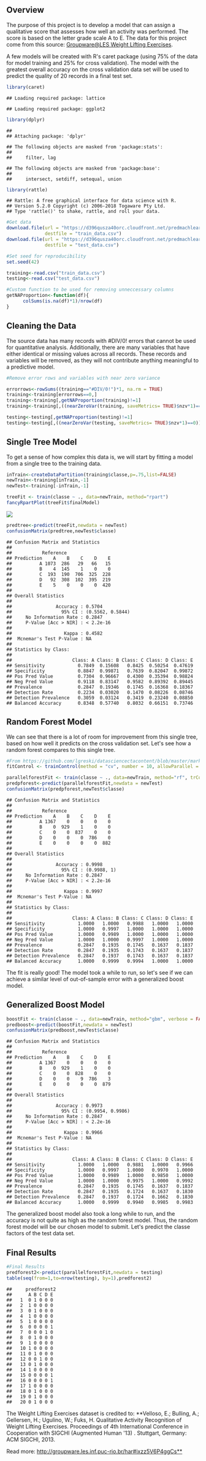 Overview
--------

The purpose of this project is to develop a model that can assign a qualitative score that assesses how well an activity was performed. The score is based on the letter grade scale A to E.
The data for this project come from this source: [Groupware@LES Weight Lifting Exercises](http://groupware.les.inf.puc-rio.br/har).

A few models will be created with R's caret package (using 75% of the data for model training and 25% for cross validation). The model with the greatest overall accuracy on the cross validation data set will be used to predict the quality of 20 records in a final test set.

``` r
library(caret)
```

    ## Loading required package: lattice

    ## Loading required package: ggplot2

``` r
library(dplyr)
```

    ## 
    ## Attaching package: 'dplyr'

    ## The following objects are masked from 'package:stats':
    ## 
    ##     filter, lag

    ## The following objects are masked from 'package:base':
    ## 
    ##     intersect, setdiff, setequal, union

``` r
library(rattle)
```

    ## Rattle: A free graphical interface for data science with R.
    ## Version 5.2.0 Copyright (c) 2006-2018 Togaware Pty Ltd.
    ## Type 'rattle()' to shake, rattle, and roll your data.

``` r
#Get data
download.file(url = "https://d396qusza40orc.cloudfront.net/predmachlearn/pml-training.csv", 
              destfile = "train_data.csv")
download.file(url = "https://d396qusza40orc.cloudfront.net/predmachlearn/pml-testing.csv", 
              destfile = "test_data.csv")

#Set seed for reproducibility
set.seed(42)

training<-read.csv("train_data.csv")
testing<-read.csv("test_data.csv")

#Custom function to be used for removing unneccessary columns
getNAProportion<-function(df){
      colSums(is.na(df)*1)/nrow(df)
}
```

Cleaning the Data
-----------------

The source data has many records with \#DIV/0! errors that cannot be used for quantitative analysis. Additionally, there are many variables that have either identical or missing values across all records. These records and variables will be removed, as they will not contribute anything meaningful to a predictive model.

``` r
#Remove error rows and variables with near zero variance

errorrows<-rowSums((training=="#DIV/0!")*1, na.rm = TRUE)
training<-training[errorrows==0,]
training<-training[,getNAProportion(training)!=1]
training<-training[,((nearZeroVar(training, saveMetrics= TRUE)$nzv*1)==0)]

testing<-testing[,getNAProportion(testing)!=1]
testing<-testing[,((nearZeroVar(testing, saveMetrics= TRUE)$nzv*1)==0)]
```

Single Tree Model
-----------------

To get a sense of how complex this data is, we will start by fitting a model from a single tree to the training data.

``` r
inTrain<-createDataPartition(training$classe,p=.75,list=FALSE)
newTrain<-training[inTrain,-1]
newTest<-training[-inTrain,-1]

treeFit <- train(classe ~ ., data=newTrain, method="rpart")
fancyRpartPlot(treeFit$finalModel)
```

![](ML_project_files/figure-markdown_github/tree-1.png)

``` r
predtree<-predict(treeFit,newdata = newTest)
confusionMatrix(predtree,newTest$classe)
```

    ## Confusion Matrix and Statistics
    ## 
    ##           Reference
    ## Prediction    A    B    C    D    E
    ##          A 1073  286   29   66   15
    ##          B    4  145    1    0    0
    ##          C  193  190  706  325  228
    ##          D   92  308  102  395  219
    ##          E    5    0    0    0  420
    ## 
    ## Overall Statistics
    ##                                           
    ##                Accuracy : 0.5704          
    ##                  95% CI : (0.5562, 0.5844)
    ##     No Information Rate : 0.2847          
    ##     P-Value [Acc > NIR] : < 2.2e-16       
    ##                                           
    ##                   Kappa : 0.4582          
    ##  Mcnemar's Test P-Value : NA              
    ## 
    ## Statistics by Class:
    ## 
    ##                      Class: A Class: B Class: C Class: D Class: E
    ## Sensitivity            0.7849  0.15608   0.8425  0.50254  0.47619
    ## Specificity            0.8847  0.99871   0.7639  0.82047  0.99872
    ## Pos Pred Value         0.7304  0.96667   0.4300  0.35394  0.98824
    ## Neg Pred Value         0.9118  0.83147   0.9582  0.89392  0.89445
    ## Prevalence             0.2847  0.19346   0.1745  0.16368  0.18367
    ## Detection Rate         0.2234  0.03020   0.1470  0.08226  0.08746
    ## Detection Prevalence   0.3059  0.03124   0.3419  0.23240  0.08850
    ## Balanced Accuracy      0.8348  0.57740   0.8032  0.66151  0.73746

Random Forest Model
-------------------

We can see that there is a lot of room for improvement from this single tree, based on how well it predicts on the cross validation set.
Let's see how a random forest compares to this single tree.

``` r
#From https://github.com/lgreski/datasciencectacontent/blob/master/markdown/pml-randomForestPerformance.md
fitControl <- trainControl(method = "cv", number = 10, allowParallel = TRUE)

parallelforestFit <- train(classe ~ ., data=newTrain, method="rf", trControl=fitControl)
predpforest<-predict(parallelforestFit,newdata = newTest)
confusionMatrix(predpforest,newTest$classe)
```

    ## Confusion Matrix and Statistics
    ## 
    ##           Reference
    ## Prediction    A    B    C    D    E
    ##          A 1367    0    0    0    0
    ##          B    0  929    1    0    0
    ##          C    0    0  837    0    0
    ##          D    0    0    0  786    0
    ##          E    0    0    0    0  882
    ## 
    ## Overall Statistics
    ##                                      
    ##                Accuracy : 0.9998     
    ##                  95% CI : (0.9988, 1)
    ##     No Information Rate : 0.2847     
    ##     P-Value [Acc > NIR] : < 2.2e-16  
    ##                                      
    ##                   Kappa : 0.9997     
    ##  Mcnemar's Test P-Value : NA         
    ## 
    ## Statistics by Class:
    ## 
    ##                      Class: A Class: B Class: C Class: D Class: E
    ## Sensitivity            1.0000   1.0000   0.9988   1.0000   1.0000
    ## Specificity            1.0000   0.9997   1.0000   1.0000   1.0000
    ## Pos Pred Value         1.0000   0.9989   1.0000   1.0000   1.0000
    ## Neg Pred Value         1.0000   1.0000   0.9997   1.0000   1.0000
    ## Prevalence             0.2847   0.1935   0.1745   0.1637   0.1837
    ## Detection Rate         0.2847   0.1935   0.1743   0.1637   0.1837
    ## Detection Prevalence   0.2847   0.1937   0.1743   0.1637   0.1837
    ## Balanced Accuracy      1.0000   0.9999   0.9994   1.0000   1.0000

The fit is really good! The model took a while to run, so let's see if we can achieve a similar level of out-of-sample error with a generalized boost model.

Generalized Boost Model
-----------------------

``` r
boostFit <- train(classe ~ ., data=newTrain, method="gbm", verbose = FALSE)
predboost<-predict(boostFit,newdata = newTest)
confusionMatrix(predboost,newTest$classe)
```

    ## Confusion Matrix and Statistics
    ## 
    ##           Reference
    ## Prediction    A    B    C    D    E
    ##          A 1367    0    0    0    0
    ##          B    0  929    1    0    0
    ##          C    0    0  828    0    0
    ##          D    0    0    9  786    3
    ##          E    0    0    0    0  879
    ## 
    ## Overall Statistics
    ##                                           
    ##                Accuracy : 0.9973          
    ##                  95% CI : (0.9954, 0.9986)
    ##     No Information Rate : 0.2847          
    ##     P-Value [Acc > NIR] : < 2.2e-16       
    ##                                           
    ##                   Kappa : 0.9966          
    ##  Mcnemar's Test P-Value : NA              
    ## 
    ## Statistics by Class:
    ## 
    ##                      Class: A Class: B Class: C Class: D Class: E
    ## Sensitivity            1.0000   1.0000   0.9881   1.0000   0.9966
    ## Specificity            1.0000   0.9997   1.0000   0.9970   1.0000
    ## Pos Pred Value         1.0000   0.9989   1.0000   0.9850   1.0000
    ## Neg Pred Value         1.0000   1.0000   0.9975   1.0000   0.9992
    ## Prevalence             0.2847   0.1935   0.1745   0.1637   0.1837
    ## Detection Rate         0.2847   0.1935   0.1724   0.1637   0.1830
    ## Detection Prevalence   0.2847   0.1937   0.1724   0.1662   0.1830
    ## Balanced Accuracy      1.0000   0.9999   0.9940   0.9985   0.9983

The generalized boost model also took a long while to run, and the accuracy is not quite as high as the random forest model. Thus, the random forest model will be our chosen model to submit. Let's predict the classe factors of the test data set.

Final Results
-------------

``` r
#Final Results
predforest2<-predict(parallelforestFit,newdata = testing)
table(seq(from=1,to=nrow(testing), by=1),predforest2)
```

    ##     predforest2
    ##      A B C D E
    ##   1  0 1 0 0 0
    ##   2  1 0 0 0 0
    ##   3  0 1 0 0 0
    ##   4  1 0 0 0 0
    ##   5  1 0 0 0 0
    ##   6  0 0 0 0 1
    ##   7  0 0 0 1 0
    ##   8  0 1 0 0 0
    ##   9  1 0 0 0 0
    ##   10 1 0 0 0 0
    ##   11 0 1 0 0 0
    ##   12 0 0 1 0 0
    ##   13 0 1 0 0 0
    ##   14 1 0 0 0 0
    ##   15 0 0 0 0 1
    ##   16 0 0 0 0 1
    ##   17 1 0 0 0 0
    ##   18 0 1 0 0 0
    ##   19 0 1 0 0 0
    ##   20 0 1 0 0 0

The Weight Lifting Exercises dataset is credited to: \*\*Velloso, E.; Bulling, A.; Gellersen, H.; Ugulino, W.; Fuks, H. Qualitative Activity Recognition of Weight Lifting Exercises. Proceedings of 4th International Conference in Cooperation with SIGCHI (Augmented Human '13) . Stuttgart, Germany: ACM SIGCHI, 2013.

Read more: <http://groupware.les.inf.puc-rio.br/har#ixzz5V6P4ggCs**>
